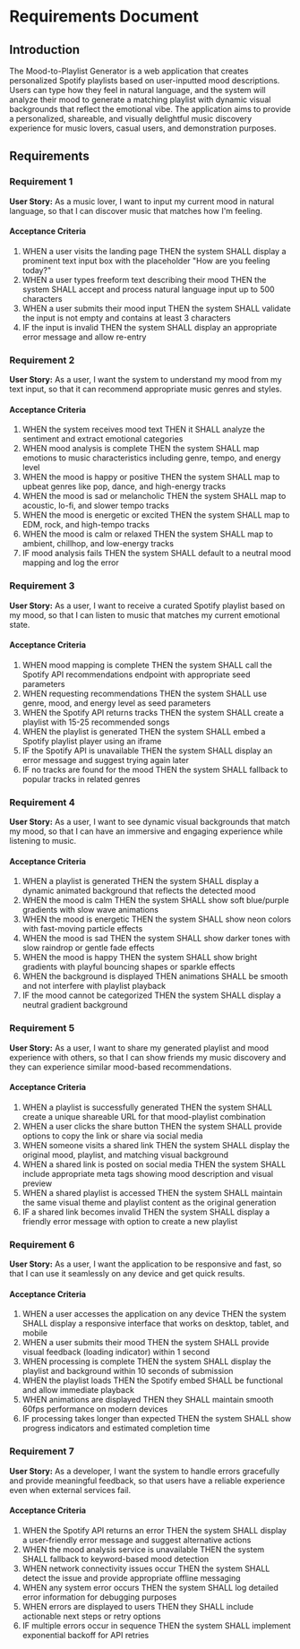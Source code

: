 # Requirements Document

## Introduction

The Mood-to-Playlist Generator is a web application that creates personalized Spotify playlists based on user-inputted mood descriptions. Users can type how they feel in natural language, and the system will analyze their mood to generate a matching playlist with dynamic visual backgrounds that reflect the emotional vibe. The application aims to provide a personalized, shareable, and visually delightful music discovery experience for music lovers, casual users, and demonstration purposes.

## Requirements

### Requirement 1

**User Story:** As a music lover, I want to input my current mood in natural language, so that I can discover music that matches how I'm feeling.

#### Acceptance Criteria

1. WHEN a user visits the landing page THEN the system SHALL display a prominent text input box with the placeholder "How are you feeling today?"
2. WHEN a user types freeform text describing their mood THEN the system SHALL accept and process natural language input up to 500 characters
3. WHEN a user submits their mood input THEN the system SHALL validate the input is not empty and contains at least 3 characters
4. IF the input is invalid THEN the system SHALL display an appropriate error message and allow re-entry

### Requirement 2

**User Story:** As a user, I want the system to understand my mood from my text input, so that it can recommend appropriate music genres and styles.

#### Acceptance Criteria

1. WHEN the system receives mood text THEN it SHALL analyze the sentiment and extract emotional categories
2. WHEN mood analysis is complete THEN the system SHALL map emotions to music characteristics including genre, tempo, and energy level
3. WHEN the mood is happy or positive THEN the system SHALL map to upbeat genres like pop, dance, and high-energy tracks
4. WHEN the mood is sad or melancholic THEN the system SHALL map to acoustic, lo-fi, and slower tempo tracks
5. WHEN the mood is energetic or excited THEN the system SHALL map to EDM, rock, and high-tempo tracks
6. WHEN the mood is calm or relaxed THEN the system SHALL map to ambient, chillhop, and low-energy tracks
7. IF mood analysis fails THEN the system SHALL default to a neutral mood mapping and log the error

### Requirement 3

**User Story:** As a user, I want to receive a curated Spotify playlist based on my mood, so that I can listen to music that matches my current emotional state.

#### Acceptance Criteria

1. WHEN mood mapping is complete THEN the system SHALL call the Spotify API recommendations endpoint with appropriate seed parameters
2. WHEN requesting recommendations THEN the system SHALL use genre, mood, and energy level as seed parameters
3. WHEN the Spotify API returns tracks THEN the system SHALL create a playlist with 15-25 recommended songs
4. WHEN the playlist is generated THEN the system SHALL embed a Spotify playlist player using an iframe
5. IF the Spotify API is unavailable THEN the system SHALL display an error message and suggest trying again later
6. IF no tracks are found for the mood THEN the system SHALL fallback to popular tracks in related genres

### Requirement 4

**User Story:** As a user, I want to see dynamic visual backgrounds that match my mood, so that I can have an immersive and engaging experience while listening to music.

#### Acceptance Criteria

1. WHEN a playlist is generated THEN the system SHALL display a dynamic animated background that reflects the detected mood
2. WHEN the mood is calm THEN the system SHALL show soft blue/purple gradients with slow wave animations
3. WHEN the mood is energetic THEN the system SHALL show neon colors with fast-moving particle effects
4. WHEN the mood is sad THEN the system SHALL show darker tones with slow raindrop or gentle fade effects
5. WHEN the mood is happy THEN the system SHALL show bright gradients with playful bouncing shapes or sparkle effects
6. WHEN the background is displayed THEN animations SHALL be smooth and not interfere with playlist playback
7. IF the mood cannot be categorized THEN the system SHALL display a neutral gradient background

### Requirement 5

**User Story:** As a user, I want to share my generated playlist and mood experience with others, so that I can show friends my music discovery and they can experience similar mood-based recommendations.

#### Acceptance Criteria

1. WHEN a playlist is successfully generated THEN the system SHALL create a unique shareable URL for that mood-playlist combination
2. WHEN a user clicks the share button THEN the system SHALL provide options to copy the link or share via social media
3. WHEN someone visits a shared link THEN the system SHALL display the original mood, playlist, and matching visual background
4. WHEN a shared link is posted on social media THEN the system SHALL include appropriate meta tags showing mood description and visual preview
5. WHEN a shared playlist is accessed THEN the system SHALL maintain the same visual theme and playlist content as the original generation
6. IF a shared link becomes invalid THEN the system SHALL display a friendly error message with option to create a new playlist

### Requirement 6

**User Story:** As a user, I want the application to be responsive and fast, so that I can use it seamlessly on any device and get quick results.

#### Acceptance Criteria

1. WHEN a user accesses the application on any device THEN the system SHALL display a responsive interface that works on desktop, tablet, and mobile
2. WHEN a user submits their mood THEN the system SHALL provide visual feedback (loading indicator) within 1 second
3. WHEN processing is complete THEN the system SHALL display the playlist and background within 10 seconds of submission
4. WHEN the playlist loads THEN the Spotify embed SHALL be functional and allow immediate playback
5. WHEN animations are displayed THEN they SHALL maintain smooth 60fps performance on modern devices
6. IF processing takes longer than expected THEN the system SHALL show progress indicators and estimated completion time

### Requirement 7

**User Story:** As a developer, I want the system to handle errors gracefully and provide meaningful feedback, so that users have a reliable experience even when external services fail.

#### Acceptance Criteria

1. WHEN the Spotify API returns an error THEN the system SHALL display a user-friendly error message and suggest alternative actions
2. WHEN the mood analysis service is unavailable THEN the system SHALL fallback to keyword-based mood detection
3. WHEN network connectivity issues occur THEN the system SHALL detect the issue and provide appropriate offline messaging
4. WHEN any system error occurs THEN the system SHALL log detailed error information for debugging purposes
5. WHEN errors are displayed to users THEN they SHALL include actionable next steps or retry options
6. IF multiple errors occur in sequence THEN the system SHALL implement exponential backoff for API retries
